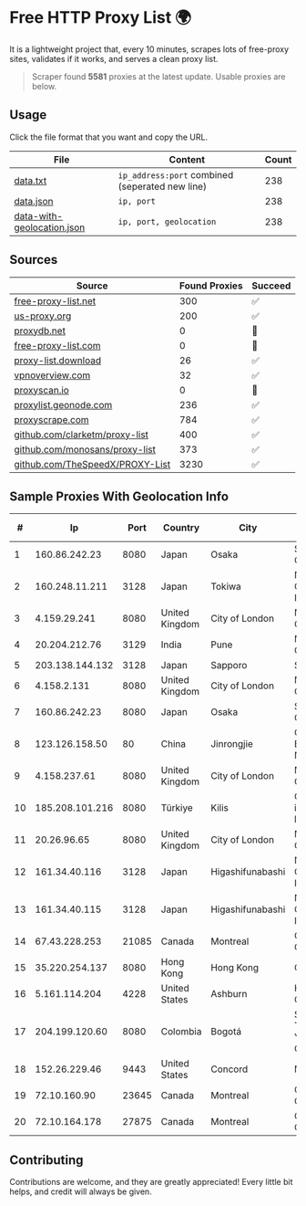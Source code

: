 
# Free HTTP Proxy List 🌍

It is a lightweight project that, every 10 minutes, scrapes lots of free-proxy sites, validates if it works, and serves a clean proxy list.


> Scraper found **5581** proxies at the latest update. Usable proxies are below.

## Usage

Click the file format that you want and copy the URL.


|File|Content|Count|
|----|-------|-----|
|[data.txt](https://raw.githubusercontent.com/themiralay/Proxy-List-World/master/data.txt)|`ip_address:port` combined (seperated new line)|238|
|[data.json](https://raw.githubusercontent.com/themiralay/Proxy-List-World/master/data.json)|`ip, port`|238|
|[data-with-geolocation.json](https://raw.githubusercontent.com/themiralay/Proxy-List-World/master/data-with-geolocation.json)|`ip, port, geolocation`|238|

## Sources

|Source|Found Proxies|Succeed|
|------|-------------|-------|
|[free-proxy-list.net](https://free-proxy-list.net)|300|✅|
|[us-proxy.org](https://www.us-proxy.org)|200|✅|
|[proxydb.net](http://proxydb.net)|0|🚫|
|[free-proxy-list.com](https://free-proxy-list.com/?page=&port=&type%5B%5D=http&type%5B%5D=https&up_time=0&search=Search)|0|🚫|
|[proxy-list.download](https://www.proxy-list.download/HTTP)|26|✅|
|[vpnoverview.com](https://vpnoverview.com/privacy/anonymous-browsing/free-proxy-servers)|32|✅|
|[proxyscan.io](https://www.proxyscan.io)|0|🚫|
|[proxylist.geonode.com](https://proxylist.geonode.com/api/proxy-list?limit=300&page=1&sort_by=lastChecked&sort_type=desc&protocols=http,https)|236|✅|
|[proxyscrape.com](https://api.proxyscrape.com/v2/?request=displayproxies&protocol=http&timeout=10000&country=all&ssl=all&anonymity=all)|784|✅|
|[github.com/clarketm/proxy-list](https://raw.githubusercontent.com/clarketm/proxy-list/master/proxy-list-raw.txt)|400|✅|
|[github.com/monosans/proxy-list](https://raw.githubusercontent.com/monosans/proxy-list/main/proxies/http.txt)|373|✅|
|[github.com/TheSpeedX/PROXY-List](https://raw.githubusercontent.com/TheSpeedX/PROXY-List/master/http.txt)|3230|✅|


## Sample Proxies With Geolocation Info

|#|Ip|Port|Country|City|Internet Service Provider|
|-|--|----|-------|----|-------------------------|
|1|160.86.242.23|8080|Japan|Osaka|Sony Network Communications Inc|
|2|160.248.11.211|3128|Japan|Tokiwa|NTT PC Communications, Inc.|
|3|4.159.29.241|8080|United Kingdom|City of London|Microsoft Corporation|
|4|20.204.212.76|3129|India|Pune|Microsoft Corporation|
|5|203.138.144.132|3128|Japan|Sapporo|SIMPLEIA|
|6|4.158.2.131|8080|United Kingdom|City of London|Microsoft Corporation|
|7|160.86.242.23|8080|Japan|Osaka|Sony Network Communications Inc|
|8|123.126.158.50|80|China|Jinrongjie|China Unicom Beijing Province Network|
|9|4.158.237.61|8080|United Kingdom|City of London|Microsoft Corporation|
|10|185.208.101.216|8080|Türkiye|Kilis|Guneydogu Telekom int.bil. ve ilt. hiz. tic. ltd. sti.|
|11|20.26.96.65|8080|United Kingdom|City of London|Microsoft Corporation|
|12|161.34.40.116|3128|Japan|Higashifunabashi|NTT PC Communications, Inc.|
|13|161.34.40.115|3128|Japan|Higashifunabashi|NTT PC Communications, Inc.|
|14|67.43.228.253|21085|Canada|Montreal|GloboTech Communications|
|15|35.220.254.137|8080|Hong Kong|Hong Kong|Google LLC|
|16|5.161.114.204|4228|United States|Ashburn|Hetzner Online GmbH|
|17|204.199.120.60|8080|Colombia|Bogotá|Sistemas Telecomunicaciones Y Biomedicos De Colombia SAS|
|18|152.26.229.46|9443|United States|Concord|MCNC|
|19|72.10.160.90|23645|Canada|Montreal|GloboTech Communications|
|20|72.10.164.178|27875|Canada|Montreal|GloboTech Communications|



## Contributing

Contributions are welcome, and they are greatly appreciated! Every
little bit helps, and credit will always be given.

